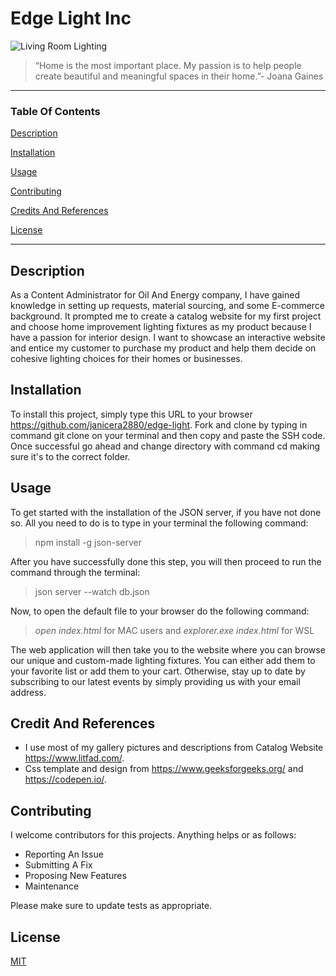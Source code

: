# Edge Light Inc

![Living Room Lighting](https://i.pinimg.com/originals/ce/ef/0d/ceef0d5c1743558ec8b6c6a5430e406c.jpg) 

> “Home is the most important place. My passion is to help people create beautiful and meaningful spaces in their home.”- Joana Gaines 

 

___ 

### Table Of Contents 

[Description](#description) 

[Installation](#installation) 

[Usage](#usage) 

[Contributing](#contributing) 

[Credits And References](#credit)

[License](#license) 

___ 

## Description 

As a Content Administrator for Oil And Energy company, I have gained knowledge in setting up requests, material sourcing, and some E-commerce background.  It prompted me to create a catalog website for my first project and choose home improvement lighting fixtures as my product because I have a passion for interior design.  I want to showcase an interactive website and entice my customer to purchase my product and help them decide on cohesive lighting choices for their homes or businesses.

## Installation 

To install this project, simply type this URL to your browser https://github.com/janicera2880/edge-light. Fork and clone by typing in command git clone on your terminal and then copy and paste the SSH code.  Once successful go ahead and change directory with command cd making sure it's to the correct folder.


## Usage 

To get started with the installation of the JSON server, if you have not done so.  All you need to do is to type in your terminal the following command:

> npm install -g json-server

After you have successfully done this step, you will then proceed to run the command through the terminal:

> json server --watch db.json

Now, to open the default file to your browser do the following command:

> _open index.html_ for MAC users and _explorer.exe index.html_ for WSL

The web application will then take you to the website where you can browse our unique and custom-made lighting fixtures.  You can either add them to your favorite list or add them to your cart.  Otherwise, stay up to date by subscribing to our latest events by simply providing us with your email address.

## Credit And References

* I use most of my gallery pictures and descriptions from Catalog Website https://www.litfad.com/.
* Css template and design from https://www.geeksforgeeks.org/ and https://codepen.io/.

## Contributing 

I welcome contributors for this projects.  Anything helps or as follows:

* Reporting An Issue
* Submitting A Fix
* Proposing New Features
* Maintenance

Please make sure to update tests as appropriate.

 

## License 

[MIT](“https://github.com/janicera2880/fixture-catalog/blob/main/LICENSE”)